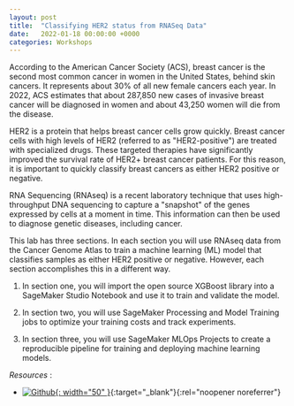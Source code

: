```yaml
---
layout: post
title:  "Classifying HER2 status from RNASeq Data"
date:   2022-01-18 00:00:00 +0000
categories: Workshops 
---
```


According to the American Cancer Society (ACS), breast cancer is the second most common cancer in women in the United States, behind skin cancers. It represents about 30% of all new female cancers each year. In 2022, ACS estimates that about 287,850 new cases of invasive breast cancer will be diagnosed in women and about 43,250 women will die from the disease.

HER2 is a protein that helps breast cancer cells grow quickly. Breast cancer cells with high levels of HER2 (referred to as "HER2-positive") are treated with specialized drugs. These targeted therapies have significantly improved the survival rate of HER2+ breast cancer patients. For this reason, it is important to quickly classify breast cancers as either HER2 positive or negative.

RNA Sequencing (RNAseq) is a recent laboratory technique that uses high-throughput DNA sequencing to capture a "snapshot" of the genes expressed by cells at a moment in time. This information can then be used to diagnose genetic diseases, including cancer.

This lab has three sections. In each section you will use RNAseq data from the Cancer Genome Atlas to train a machine learning (ML) model that classifies samples as either HER2 positive or negative. However, each section accomplishes this in a different way.

1. In section one, you will import the open source XGBoost library into a SageMaker Studio Notebook and use it to train and validate the model.

1. In section two, you will use SageMaker Processing and Model Training jobs to optimize your training costs and track experiments.

1. In section three, you will use SageMaker MLOps Projects to create a reproducible pipeline for training and deploying machine learning models.

*Resources* :

* [![Github](https://github.githubassets.com/images/modules/logos_page/GitHub-Mark.png){: width="50" }](https://github.com/aws-samples/aws-healthcare-lifescience-ai-ml-sample-notebooks/tree/main/workshops/RNAseq_Tertiary_Analysis){:target="_blank"}{:rel="noopener noreferrer"}
